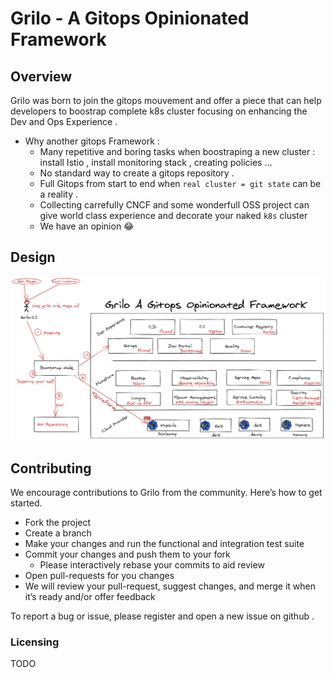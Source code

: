﻿# Grilo - A Gitops Opinionated Framework

## Overview

Grilo was born to join the gitops mouvement and offer a piece that can help developers to boostrap complete k8s cluster focusing on enhancing the Dev and Ops Experience .

- Why another gitops Framework :
    - Many repetitive and boring tasks when boostraping a new cluster : install Istio , install monitoring stack , creating policies ...
    - No standard way to create a gitops repository .
    - Full Gitops from start to end when `real cluster = git state` can be a reality .
    - Collecting carrefully CNCF and some wonderfull OSS project can give world class experience and decorate your naked `k8s` cluster
    - We have an opinion 😂

## Design

![assets/grilo.png](assets/grilo.png)

## Contributing

We encourage contributions to Grilo from the community. Here’s how to get started.

- Fork the project
- Create a branch
- Make your changes and run the functional and integration test suite
- Commit your changes and push them to your fork
    - Please interactively rebase your commits to aid review
- Open pull-requests for you changes
- We will review your pull-request, suggest changes, and merge it when it’s ready and/or offer feedback

To report a bug or issue, please register and open a new issue on github . 

### Licensing

TODO